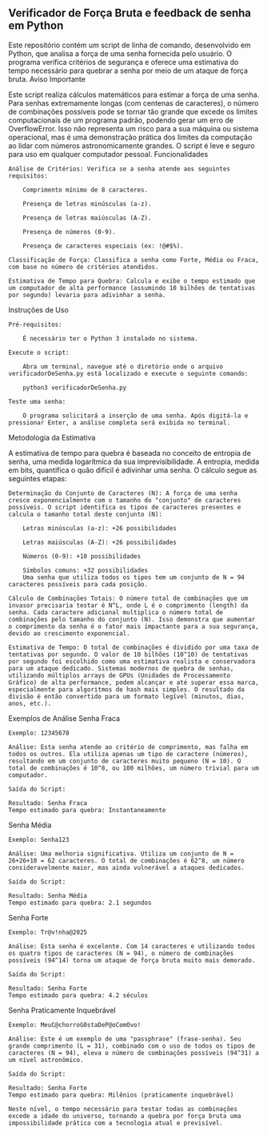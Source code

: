 ## Verificador de Força Bruta e feedback de senha em Python

Este repositório contém um script de linha de comando, desenvolvido em Python, que analisa a força de uma senha fornecida pelo usuário. O programa verifica critérios de segurança e oferece uma estimativa do tempo necessário para quebrar a senha por meio de um ataque de força bruta.
Aviso Importante

Este script realiza cálculos matemáticos para estimar a força de uma senha. Para senhas extremamente longas (com centenas de caracteres), o número de combinações possíveis pode se tornar tão grande que excede os limites computacionais de um programa padrão, podendo gerar um erro de OverflowError. Isso não representa um risco para a sua máquina ou sistema operacional, mas é uma demonstração prática dos limites da computação ao lidar com números astronomicamente grandes. O script é leve e seguro para uso em qualquer computador pessoal.
Funcionalidades

    Análise de Critérios: Verifica se a senha atende aos seguintes requisitos:

        Comprimento mínimo de 8 caracteres.

        Presença de letras minúsculas (a-z).

        Presença de letras maiúsculas (A-Z).

        Presença de números (0-9).

        Presença de caracteres especiais (ex: !@#$%).

    Classificação de Força: Classifica a senha como Forte, Média ou Fraca, com base no número de critérios atendidos.

    Estimativa de Tempo para Quebra: Calcula e exibe o tempo estimado que um computador de alta performance (assumindo 10 bilhões de tentativas por segundo) levaria para adivinhar a senha.

Instruções de Uso

    Pré-requisitos:

        É necessário ter o Python 3 instalado no sistema.

    Execute o script:

        Abra um terminal, navegue até o diretório onde o arquivo verificadorDeSenha.py está localizado e execute o seguinte comando:

        python3 verificadorDeSenha.py

    Teste uma senha:

        O programa solicitará a inserção de uma senha. Após digitá-la e pressionar Enter, a análise completa será exibida no terminal.

Metodologia da Estimativa

A estimativa de tempo para quebra é baseada no conceito de entropia de senha, uma medida logarítmica da sua imprevisibilidade. A entropia, medida em bits, quantifica o quão difícil é adivinhar uma senha. O cálculo segue as seguintes etapas:

    Determinação do Conjunto de Caracteres (N): A força de uma senha cresce exponencialmente com o tamanho do "conjunto" de caracteres possíveis. O script identifica os tipos de caracteres presentes e calcula o tamanho total deste conjunto (N):

        Letras minúsculas (a-z): +26 possibilidades

        Letras maiúsculas (A-Z): +26 possibilidades

        Números (0-9): +10 possibilidades

        Símbolos comuns: +32 possibilidades
        Uma senha que utiliza todos os tipos tem um conjunto de N = 94 caracteres possíveis para cada posição.

    Cálculo de Combinações Totais: O número total de combinações que um invasor precisaria testar é N^L, onde L é o comprimento (length) da senha. Cada caractere adicional multiplica o número total de combinações pelo tamanho do conjunto (N). Isso demonstra que aumentar o comprimento da senha é o fator mais impactante para a sua segurança, devido ao crescimento exponencial.

    Estimativa de Tempo: O total de combinações é dividido por uma taxa de tentativas por segundo. O valor de 10 bilhões (10^10) de tentativas por segundo foi escolhido como uma estimativa realista e conservadora para um ataque dedicado. Sistemas modernos de quebra de senhas, utilizando múltiplos arrays de GPUs (Unidades de Processamento Gráfico) de alta performance, podem alcançar e até superar essa marca, especialmente para algoritmos de hash mais simples. O resultado da divisão é então convertido para um formato legível (minutos, dias, anos, etc.).

Exemplos de Análise
Senha Fraca

    Exemplo: 12345678

    Análise: Esta senha atende ao critério de comprimento, mas falha em todos os outros. Ela utiliza apenas um tipo de caractere (números), resultando em um conjunto de caracteres muito pequeno (N = 10). O total de combinações é 10^8, ou 100 milhões, um número trivial para um computador.

    Saída do Script:

    Resultado: Senha Fraca
    Tempo estimado para quebra: Instantaneamente

Senha Média

    Exemplo: Senha123

    Análise: Uma melhoria significativa. Utiliza um conjunto de N = 26+26+10 = 62 caracteres. O total de combinações é 62^8, um número consideravelmente maior, mas ainda vulnerável a ataques dedicados.

    Saída do Script:

    Resultado: Senha Média
    Tempo estimado para quebra: 2.1 segundos

Senha Forte

    Exemplo: Tr@v!nha@2025

    Análise: Esta senha é excelente. Com 14 caracteres e utilizando todos os quatro tipos de caracteres (N = 94), o número de combinações possíveis (94^14) torna um ataque de força bruta muito mais demorado.

    Saída do Script:

    Resultado: Senha Forte
    Tempo estimado para quebra: 4.2 séculos

Senha Praticamente Inquebrável

    Exemplo: MeuC@chorroG0staDeP@oComOvo!

    Análise: Este é um exemplo de uma "passphrase" (frase-senha). Seu grande comprimento (L = 31), combinado com o uso de todos os tipos de caracteres (N = 94), eleva o número de combinações possíveis (94^31) a um nível astronômico.

    Saída do Script:

    Resultado: Senha Forte
    Tempo estimado para quebra: Milênios (praticamente inquebrável)

    Neste nível, o tempo necessário para testar todas as combinações excede a idade do universo, tornando a quebra por força bruta uma impossibilidade prática com a tecnologia atual e previsível.
